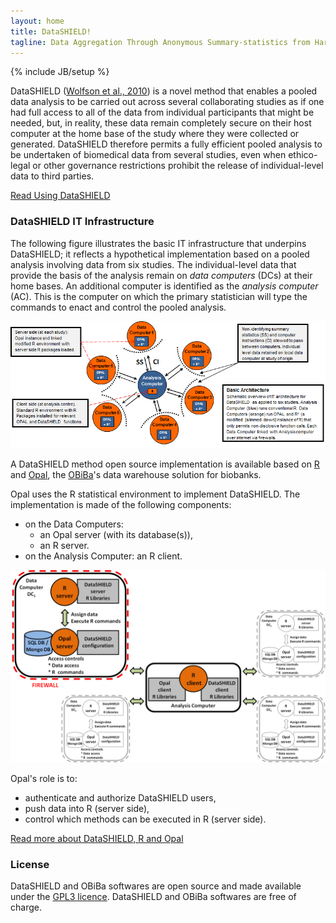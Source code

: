 ```yaml
---
layout: home
title: DataSHIELD!
tagline: Data Aggregation Through Anonymous Summary-statistics from Harmonized Individual-levEL Databases
---
```

{% include JB/setup %}

DataSHIELD ([Wolfson et al., 2010](http://ije.oxfordjournals.org/content/39/5/1372.abstract)) is a novel method that enables a pooled data analysis to be carried out across several collaborating studies as if one had full access to all of the data from individual participants that might be needed, but, in reality, these data remain completely secure on their host computer at the home base of the study where they were collected or generated. DataSHIELD therefore permits a fully efficient pooled analysis to be undertaken of biomedical data from several studies, even when ethico-legal or other governance restrictions prohibit the release of individual-level data to third parties.

[Read Using DataSHIELD](/documentation)

### DataSHIELD IT Infrastructure

The following figure illustrates the basic IT infrastructure that underpins DataSHIELD; it reflects a hypothetical implementation based on a pooled analysis involving data from six studies. The individual-level data that provide the basis of the analysis remain on *data computers* (DCs) at their home bases. An additional computer is identified as the *analysis computer* (AC). This is the computer on which the primary statistician will type the commands to enact and control the pooled analysis.

![DataSHIELD](images/overviewSixStudies.png "DataSHIELD")

A DataSHIELD method open source implementation is available based on [R](http://www.r-project.org/) and [Opal](http://wiki.obiba.org/display/OPALDOC), the [OBiBa](http://obiba.org)'s data warehouse solution for biobanks.

Opal uses the R statistical environment to implement DataSHIELD. The implementation is made of the following components:

* on the Data Computers:
  * an Opal server (with its database(s)),
  * an R server.
* on the Analysis Computer: an R client.

![DataSHIELD Opal](images/opal-implementation.png "DataSHIELD Opal")

Opal's role is to:
* authenticate and authorize DataSHIELD users,
* push data into R (server side),
* control which methods can be executed in R (server side).

[Read more about DataSHIELD, R and Opal](http://wiki.obiba.org/display/OPALDOC/Opal+R+and+DataSHIELD+User+Guide)

### License

DataSHIELD and OBiBa softwares are open source and made available under the [GPL3 licence](http://www.gnu.org/copyleft/gpl.html#gnu-license). DataSHIELD and OBiBa softwares are free of charge.
